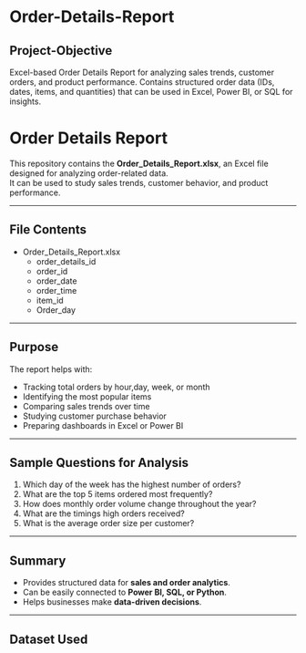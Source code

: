 # Order-Details-Report
## Project-Objective
Excel-based Order Details Report for analyzing sales trends, customer orders, and product performance. Contains structured order data (IDs, dates, items, and quantities) that can be used in Excel, Power BI, or SQL for insights.

# Order Details Report

This repository contains the **Order_Details_Report.xlsx**, an Excel file designed for analyzing order-related data.  
It can be used to study sales trends, customer behavior, and product performance.

---

## File Contents
- Order_Details_Report.xlsx
  - order_details_id 
  - order_id
  - order_date
  - order_time
  - item_id
  - Order_day


---

## Purpose
The report helps with:
- Tracking total orders by hour,day, week, or month
- Identifying the most popular items
- Comparing sales trends over time
- Studying customer purchase behavior
- Preparing dashboards in Excel or Power BI

---

## Sample Questions for Analysis
1. Which day of the week has the highest number of orders?
2. What are the top 5 items ordered most frequently?
3. How does monthly order volume change throughout the year?
4. What are the timings high orders received?
5. What is the average order size per customer?

---

## Summary
- Provides structured data for **sales and order analytics**.  
- Can be easily connected to **Power BI, SQL, or Python**.  
- Helps businesses make **data-driven decisions**.  

---

## Dataset Used

